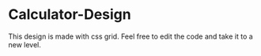 # Calculator-Design
This design is made with css grid.
Feel free to edit the code and take it to a new level.
